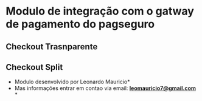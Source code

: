 # Modulo de integração com o gatway de pagamento do pagseguro
## Checkout Trasnparente
## Checkout Split
* Modulo desenvolvido por Leonardo Mauricio*
* Mas informações entrar em contao via email: **leomauricio7@gmail.com** *